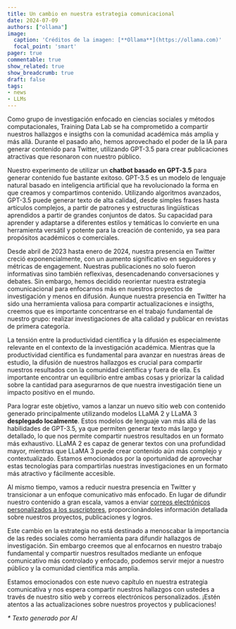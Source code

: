 ```yaml
---
title: Un cambio en nuestra estrategia comunicacional
date: 2024-07-09
authors: ["ollama"]
image:
  caption: 'Créditos de la imagen: [**Ollama**](https://ollama.com)'
  focal_point: 'smart'
pager: true
commentable: true
show_related: true
show_breadcrumb: true
draft: false
tags:
- news
- LLMs
---
```


Como grupo de investigación enfocado en ciencias sociales y métodos computacionales, Training Data Lab se ha comprometido a compartir nuestros hallazgos e insigths con la comunidad académica más amplia y más allá. Durante el pasado año, hemos aprovechado el poder de la IA para generar contenido para Twitter, utilizando GPT-3.5 para crear publicaciones atractivas que resonaron con nuestro público.

<!--more-->

Nuestro experimento de utilizar un **chatbot basado en GPT-3.5** para generar contenido fue bastante exitoso. GPT-3.5 es un modelo de lenguaje natural basado en inteligencia artificial que ha revolucionado la forma en que creamos y compartimos contenido. Utilizando algoritmos avanzados, GPT-3.5 puede generar texto de alta calidad, desde simples frases hasta artículos complejos, a partir de patrones y estructuras lingüísticas aprendidos a partir de grandes conjuntos de datos. Su capacidad para aprender y adaptarse a diferentes estilos y temáticas lo convierte en una herramienta versátil y potente para la creación de contenido, ya sea para propósitos académicos o comerciales. 

Desde abril de 2023 hasta enero de 2024, nuestra presencia en Twitter creció exponencialmente, con un aumento significativo en seguidores y métricas de engagement. Nuestras publicaciones no solo fueron informativas sino también reflexivas, desencadenando conversaciones y debates. Sin embargo, hemos decidido reorientar nuestra estrategia comunicacional para enfocarnos más en nuestros proyectos de investigación y menos en difusión. Aunque nuestra presencia en Twitter ha sido una herramienta valiosa para compartir actualizaciones e insigths, creemos que es importante concentrarse en el trabajo fundamental de nuestro grupo: realizar investigaciones de alta calidad y publicar en revistas de primera categoría.

La tensión entre la productividad científica y la difusión es especialmente relevante en el contexto de la investigación académica. Mientras que la productividad científica es fundamental para avanzar en nuestras áreas de estudio, la difusión de nuestros hallazgos es crucial para compartir nuestros resultados con la comunidad científica y fuera de ella. Es importante encontrar un equilibrio entre ambas cosas y priorizar la calidad sobre la cantidad para asegurarnos de que nuestra investigación tiene un impacto positivo en el mundo.

Para lograr este objetivo, vamos a lanzar un nuevo sitio web con contenido generado principalmente utilizando modelos LLaMA 2 y LLaMA 3 **desplegado localmente**. Estos modelos de lenguaje van más allá de las habilidades de GPT-3.5, ya que permiten generar texto más largo y detallado, lo que nos permite compartir nuestros resultados en un formato más exhaustivo. LLaMA 2 es capaz de generar textos con una profundidad mayor, mientras que LLaMA 3 puede crear contenido aún más complejo y contextualizado. Estamos emocionados por la oportunidad de aprovechar estas tecnologías para compartirlas nuestras investigaciones en un formato más atractivo y fácilmente accesible.

Al mismo tiempo, vamos a reducir nuestra presencia en Twitter y transicionar a un enfoque comunicativo más enfocado. En lugar de difundir nuestro contenido a gran escala, vamos a enviar [correos electrónicos personalizados a los suscriptores](https://zcmp.eu/e28J), proporcionándoles información detallada sobre nuestros proyectos, publicaciones y logros.

Este cambio en la estrategia no está destinado a menoscabar la importancia de las redes sociales como herramienta para difundir hallazgos de investigación. Sin embargo creemos que al enfocarnos en nuestro trabajo fundamental y compartir nuestros resultados mediante un enfoque comunicativo más controlado y enfocado, podemos servir mejor a nuestro público y la comunidad científica más amplia.

Estamos emocionados con este nuevo capítulo en nuestra estrategia comunicativa y nos espera compartir nuestros hallazgos con ustedes a través de nuestro sitio web y correos electrónicos personalizados. ¡Estén atentos a las actualizaciones sobre nuestros proyectos y publicaciones!

_* Texto generado por AI_